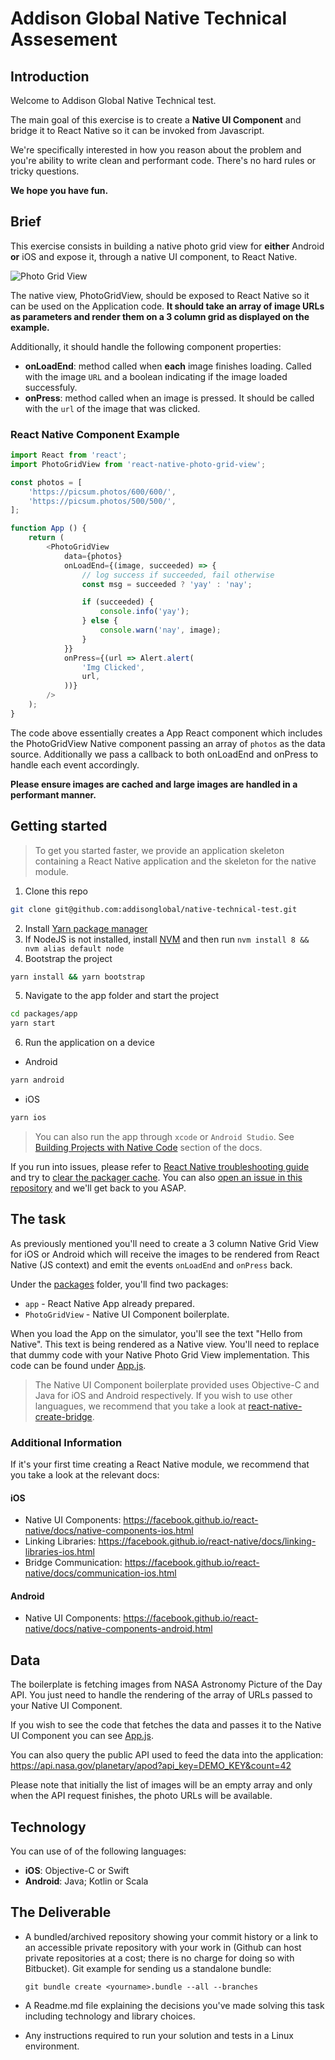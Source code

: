 # Addison Global Native Technical Assesement

## Introduction

Welcome to Addison Global Native Technical test.

The main goal of this exercise is to create a **Native UI Component** and bridge it to React Native so it can be invoked from Javascript.

We're specifically interested in how you reason about the problem and you're ability to write clean and performant code. There's no hard rules or tricky questions.

**We hope you have fun.**

## Brief

This exercise consists in building a native photo grid view for **either** Android **or** iOS and expose it, through a native UI component, to React Native.

![Photo Grid View](img/gridview.png "Photo Grid View")

The native view, PhotoGridView, should be exposed to React Native so it can be used on the Application code. **It should take an array of image URLs as parameters and render them on a 3 column grid as displayed on the example.**

Additionally, it should handle the following component properties:

* **onLoadEnd**: method called when **each** image finishes loading. Called with the image `URL` and a boolean indicating if the image loaded successfuly.
* **onPress**: method called when an image is pressed. It should be called with the `url` of the image that was clicked.

### React Native Component Example

```js
import React from 'react';
import PhotoGridView from 'react-native-photo-grid-view';

const photos = [
    'https://picsum.photos/600/600/',
    'https://picsum.photos/500/500/',
];

function App () {
    return (
        <PhotoGridView
            data={photos}
            onLoadEnd={(image, succeeded) => {
                // log success if succeeded, fail otherwise
                const msg = succeeded ? 'yay' : 'nay';

                if (succeeded) {
                    console.info('yay');
                } else {
                    console.warn('nay', image);
                }
            }}
            onPress={(url => Alert.alert(
                'Img Clicked',
                url,
            ))}
        />
    );
}
```

The code above essentially creates a App React component which includes the PhotoGridView Native component passing an array of `photos` as the data source. Additionally we pass a callback to both onLoadEnd and onPress to handle each event accordingly.

**Please ensure images are cached and large images are handled in a performant manner.**

## Getting started

> To get you started faster, we provide an application skeleton containing a React Native application and the skeleton for the native module.

1. Clone this repo

```bash
git clone git@github.com:addisonglobal/native-technical-test.git
```

2. Install [Yarn package manager](https://yarnpkg.com/en/docs/install)
3. If NodeJS is not installed, install [NVM](https://github.com/creationix/nvm) and then run `nvm install 8 && nvm alias default node`
4. Bootstrap the project

```bash
yarn install && yarn bootstrap
```

5. Navigate to the app folder and start the project

```bash
cd packages/app
yarn start
```

6. Run the application on a device

* Android

```bash
yarn android
```

* iOS

```bash
yarn ios
```

> You can also run the app through `xcode` or `Android Studio`. See [Building Projects with Native Code]((https://facebook.github.io/react-native/docs/getting-started.html)) section of the docs.

If you run into issues, please refer to [React Native troubleshooting guide](https://facebook.github.io/react-native/docs/troubleshooting.html#content) and try to [clear the packager cache](https://gist.github.com/EQuimper/a14c19461b7018dabca2dd6c3f123671). You can also [open an issue in this repository](https://github.com/addisonglobal/native-technical-test/issues/new) and we'll get back to you ASAP.

## The task

As previously mentioned you'll need to create a 3 column Native Grid View for iOS or Android which will receive the images to be rendered from React Native (JS context) and emit the events `onLoadEnd` and `onPress` back.

Under the [packages](./packages) folder, you'll find two packages:

* `app` - React Native App already prepared.
* `PhotoGridView` - Native UI Component boilerplate.

When you load the App on the simulator, you'll see the text "Hello from Native". This text is being rendered as a Native view. You'll need to replace that dummy code with your Native Photo Grid View implementation. This code can be found under [App.js](./packages/app/App.js).

> The Native UI Component boilerplate provided uses Objective-C and Java for iOS and Android respectively. If you wish to use other languagues, we recommend that you take a look at [react-native-create-bridge](https://github.com/peggyrayzis/react-native-create-bridge).

### Additional Information

If it's your first time creating a React Native module, we recommend that you take a look at the relevant docs:

#### iOS

* Native UI Components: https://facebook.github.io/react-native/docs/native-components-ios.html
* Linking Libraries: https://facebook.github.io/react-native/docs/linking-libraries-ios.html
* Bridge Communication: https://facebook.github.io/react-native/docs/communication-ios.html

#### Android

* Native UI Components: https://facebook.github.io/react-native/docs/native-components-android.html

## Data

The boilerplate is fetching images from NASA Astronomy Picture of the Day API. You just need to handle the rendering of the array of URLs passed to your Native UI Component.

If you wish to see the code that fetches the data and passes it to the Native UI Component you can see [App.js](./packages/app/App.js).

You can also query the public API used to feed the data into the application:
https://api.nasa.gov/planetary/apod?api_key=DEMO_KEY&count=42

Please note that initially the list of images will be an empty array and only when the API request finishes, the photo URLs will be available.

## Technology

You can use of of the following languages:

* **iOS**: Objective-C or Swift
* **Android**: Java; Kotlin or Scala

## The Deliverable

* A bundled/archived repository showing your commit history or a link to an accessible private repository with your work in (Github can host private repositories at a cost; there is no charge for doing so with Bitbucket). Git example for sending us a standalone bundle:

      git bundle create <yourname>.bundle --all --branches

* A Readme.md file explaining the decisions you've made solving this task including technology and library choices.
* Any instructions required to run your solution and tests in a Linux environment.

